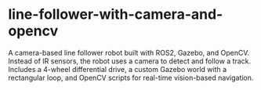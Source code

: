 # line-follower-with-camera-and-opencv
A camera-based line follower robot built with ROS2, Gazebo, and OpenCV. Instead of IR sensors, the robot uses a camera to detect and follow a track. Includes a 4-wheel differential drive, a custom Gazebo world with a rectangular loop, and OpenCV scripts for real-time vision-based navigation.
